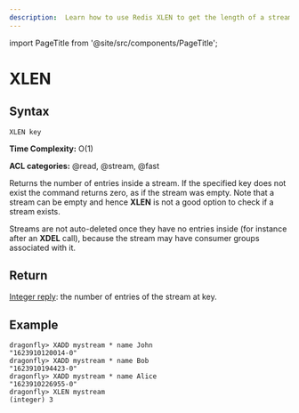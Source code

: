 ```yaml
---
description:  Learn how to use Redis XLEN to get the length of a stream.
---
```


import PageTitle from '@site/src/components/PageTitle';

# XLEN

<PageTitle title="Redis XLEN Command (Documentation) | Dragonfly" />

## Syntax

	XLEN key

**Time Complexity:** O(1)

**ACL categories:** @read, @stream, @fast

Returns the number of entries inside a stream. If the specified
key does not exist the command returns zero, as if the stream was
empty. Note that a stream can be empty and hence **XLEN** is not
a good option to check if a stream exists.

Streams are not auto-deleted once they have no entries inside
(for instance after an **XDEL** call), because the stream may have
consumer groups associated with it.

## Return
[Integer reply](https://redis.io/docs/reference/protocol-spec/#integers):
the number of entries of the stream at key.

## Example

```shell
dragonfly> XADD mystream * name John
"1623910120014-0"
dragonfly> XADD mystream * name Bob
"1623910194423-0"
dragonfly> XADD mystream * name Alice
"1623910226955-0"
dragonfly> XLEN mystream
(integer) 3
```
